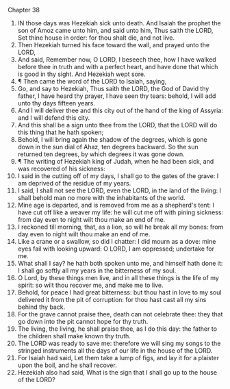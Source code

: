 

Chapter 38

1. IN those days was Hezekiah sick unto death.  And Isaiah the prophet the son of Amoz came unto him, and said unto him, Thus saith the LORD, Set thine house in order: for thou shalt die, and not live.
2. Then Hezekiah turned his face toward the wall, and prayed unto the LORD,
3. And said, Remember now, O LORD, I beseech thee, how I have walked before thee in truth and with a perfect heart, and have done that which is good in thy sight.  And Hezekiah wept sore.
4. ¶ Then came the word of the LORD to Isaiah, saying,
5. Go, and say to Hezekiah, Thus saith the LORD, the God of David thy father, I have heard thy prayer, I have seen thy tears: behold, I will add unto thy days fifteen years.
6. And I will deliver thee and this city out of the hand of the king of Assyria: and I will defend this city.
7. And this shall be a sign unto thee from the LORD, that the LORD will do this thing that he hath spoken;
8. Behold, I will bring again the shadow of the degrees, which is gone down in the sun dial of Ahaz, ten degrees backward.  So the sun returned ten degrees, by which degrees it was gone down.
9. ¶ The writing of Hezekiah king of Judah, when he had been sick, and was recovered of his sickness:
10. I said in the cutting off of my days, I shall go to the gates of the grave: I am deprived of the residue of my years.
11. I said, I shall not see the LORD, even the LORD, in the land of the living: I shall behold man no more with the inhabitants of the world.
12. Mine age is departed, and is removed from me as a shepherd's tent: I have cut off like a weaver my life: he will cut me off with pining sickness: from day even to night wilt thou make an end of me.
13. I reckoned till morning, that, as a lion, so will he break all my bones: from day even to night wilt thou make an end of me.
14. Like a crane or a swallow, so did I chatter: I did mourn as a dove: mine eyes fail with looking upward: O LORD, I am oppressed; undertake for me.
15. What shall I say?  he hath both spoken unto me, and himself hath done it: I shall go softly all my years in the bitterness of my soul.
16. O Lord, by these things men live, and in all these things is the life of my spirit: so wilt thou recover me, and make me to live.
17. Behold, for peace I had great bitterness: but thou hast in love to my soul delivered it from the pit of corruption: for thou hast cast all my sins behind thy back.
18. For the grave cannot praise thee, death can not celebrate thee: they that go down into the pit cannot hope for thy truth.
19. The living, the living, he shall praise thee, as I do this day: the father to the children shall make known thy truth.
20. The LORD was ready to save me: therefore we will sing my songs to the stringed instruments all the days of our life in the house of the LORD.
21. For Isaiah had said, Let them take a lump of figs, and lay it for a plaister upon the boil, and he shall recover.
22. Hezekiah also had said, What is the sign that I shall go up to the house of the LORD?
